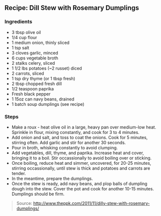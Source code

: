 ## Recipe: Dill Stew with Rosemary Dumplings



### Ingredients
 - 3 tbsp olive oil
 - 1/4 cup flour
 - 1 medium onion, thinly sliced
 - 1 tsp salt
 - 3 cloves garlic, minced
 - 6 cups vegetable broth
 - 2 stalks celery, sliced
 - 1 1/2 lbs potatoes (~2 russet) diced
 - 2 carrots, sliced
 - 1 tsp dry thyme (or 1 tbsp fresh)
 - 2 tbsp chopped fresh dill
 - 1/2 teaspoon paprika
 - Fresh black pepper
 - 1 15oz can navy beans, drained
 - 1 batch soup dumplings (see recipe)

### Steps
 - Make a roux - heat olive oil in a large, heavy pan over medium-low heat. Sprinkle in flour, mixing constantly, and cook for 3 to 4 minutes.
 - Add onion and salt, and toss to coat the onions. Cook for 5 minutes, stirring often. Add garlic and stir for another 30 seconds.
 - Pour in broth, whisking constantly to avoid clumping.
 - Add vegetables, dill, thyme, and paprika. Increase heat and cover, bringing it to a boil. Stir occassionally to avoid boiling over or sticking.
 - Once boiling, reduce heat and simmer, uncovered, for 20-25 minutes, stirring occassionally, until stew is thick and potatoes and carrots are tender.
 - In the meantime, prepare the dumplings.
 - Once the stew is ready, add navy beans, and plop balls of dumpling dough into the stew. Cover the pot and cook for another 10-15 minutes. Dumplings should be firm.

> Source: http://www.theppk.com/2011/11/dilly-stew-with-rosemary-dumplings/
